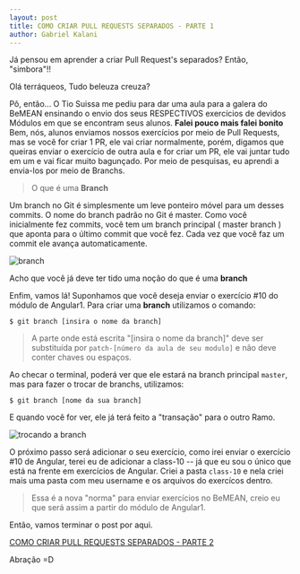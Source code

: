 ```yaml
---
layout: post
title: COMO CRIAR PULL REQUESTS SEPARADOS - PARTE 1
author: Gabriel Kalani
---
```


Já pensou em aprender a criar Pull Request's separados?
Então, "simbora"!!

Olá terráqueos,
Tudo beleuza creuza?

Pô, então... O Tio Suissa me pediu para dar uma aula para a galera do BeMEAN ensinando o envio dos seus RESPECTIVOS exercícios de devidos Módulos em que se encontram seus alunos.
**Falei pouco mais falei bonito**
Bem, nós, alunos enviamos nossos exercícios por meio de Pull Requests, mas se você for criar 1 PR, ele vai criar normalmente, porém, digamos que queiras enviar o exercício de outra aula e for criar um PR, ele vai juntar tudo em um e vai ficar muito bagunçado.
Por meio de pesquisas, eu aprendi a envia-los por meio de Branchs.

> O que é uma **Branch**

Um branch no Git é simplesmente um leve ponteiro móvel para um desses commits. 
O nome do branch padrão no Git é master. Como você inicialmente fez commits, você tem um branch principal ( master branch ) que aponta para o último commit que você fez. 
Cada vez que você faz um commit ele avança automaticamente.

![branch](https://git-scm.com/figures/18333fig0303-tn.png)

Acho que você já deve ter tido uma noção do que é uma **branch**

Enfim, vamos lá!
Suponhamos que você deseja enviar o exercício #10 do módulo de Angular1.
Para criar uma **branch** utilizamos o comando:
```shell
$ git branch [insira o nome da branch]
```

> A parte onde está escrita "[insira o nome da branch]" deve ser substituída por `patch-[número da aula de seu modulo]` e não deve conter chaves ou espaços.

Ao checar o terminal, poderá ver que ele estará na branch principal `master`, mas para fazer o trocar de branchs, utilizamos:

```shell
$ git branch [nome da sua branch]
```

E quando você for ver, ele já terá feito a "transação" para o outro Ramo.

![trocando a branch](http://i.imgur.com/oKjBTvM.png)

O próximo passo será adicionar o seu exercício, como irei enviar o exercício #10 de Angular, terei eu de adicionar a class-10 -- já que eu sou o único que está na frente em exercícios de Angular.
Criei a pasta `class-10` e nela criei mais uma pasta com meu username e os arquivos do exercícos dentro.
> Essa é a nova "norma" para enviar exercícios no BeMEAN, creio eu que será assim a partir do módulo de Angular1.

Então, vamos terminar o post por aqui.

[COMO CRIAR PULL REQUESTS SEPARADOS - PARTE 2](https://gkal19.github.io/2016/07/11/pull-request-separados-2.html)

Abração =D
